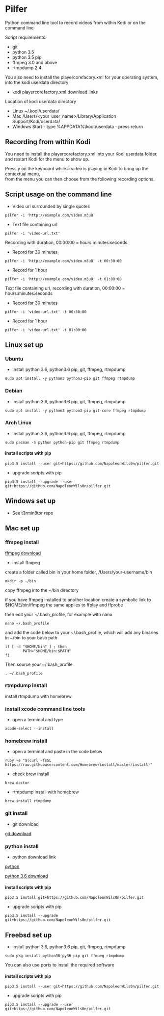 # Pilfer

Python command line tool to record videos from within Kodi or on the command line

Script requirements:

* git
* python 3.5 
* python 3.5 pip
* ffmpeg 3.0 and above
* rtmpdump 2.4

You also need to install the playercorefacory.xml for your operating system,  
into the kodi userdata directory

* kodi playercorefactory.xml download links 

Location of kodi userdata directory

* Linux ~/.kodi/userdata/
* Mac /Users/<your_user_name>/Library/Application Support/Kodi/userdata/
* Windows Start - type %APPDATA%\kodi\userdata - press return

## Recording from within Kodi

You need to install the playercorefactory.xml into your Kodi userdata folder,  
and restart Kodi for the menu to show up.

Press y on the keyboard while a video is playing in Kodi to bring up the contextual menu,  
from the menu you can then choose from the following recording options.

## Script usage on the command line

* Video url surrounded by single quotes

```
pilfer -i 'http://example.com/video.m3u8'
```

* Text file containing url

```
pilfer -i 'video-url.txt'
```

Recording with duration, 00:00:00 = hours:minutes:seconds

* Record for 30 minutes

```
pilfer -i 'http://example.com/video.m3u8' -t 00:30:00
```

* Record for 1 hour

```
pilfer -i 'http://example.com/video.m3u8' -t 01:00:00
```

Text file containing url, recording with duration, 00:00:00 = hours:minutes:seconds

* Record for 30 minutes

```
pilfer -i 'video-url.txt' -t 00:30:00
```

* Record for 1 hour

```
pilfer -i 'video-url.txt' -t 01:00:00
```

## Linux set up

### Ubuntu

* Install python 3.6, python3.6 pip, git, ffmpeg, rtmpdump

```
sudo apt install -y python3 python3-pip git ffmpeg rtmpdump
```

### Debian

* Install python 3.6, python3.6 pip, git, ffmpeg, rtmpdump

```
sudo apt install -y python3 python3-pip git-core ffmpeg rtmpdump
```

### Arch Linux

* Install python 3.6, python3.6 pip, git, ffmpeg, rtmpdump

```
sudo pacman -S python python-pip git ffmpeg rtmpdump
```

#### install scripts with pip

```
pip3.5 install --user git+https://github.com/NapoleonWils0n/pilfer.git
```

* upgrade scripts with pip

```
pip3.5 install --upgrade --user git+https://github.com/NapoleonWils0n/pilfer.git
```

## Windows set up

* See t3rmin8tor repo

## Mac set up

### ffmpeg install

[ffmpeg download](https://evermeet.cx/ffmpeg/)

* install ffmpeg

create a folder called bin in your home folder, /Users/your-username/bin

```
mkdir -p ~/bin
```

copy ffmpeg into the ~/bin directory

if you have ffmpeg installed to another location create a symbolic link to $HOME/bin/ffmpeg the same applies to ffplay and ffprobe

then edit your ~/.bash_profile, for example with nano

```
nano ~/.bash_profile
```

and add the code below to your ~/.bash_profile,
which will add any binaries in ~/bin to your bash path

```
if [ -d "$HOME/bin" ] ; then
        PATH="$HOME/bin:$PATH"
fi
```

Then source your ~/.bash_profile

```
. ~/.bash_profile
```

### rtmpdump install

install rtmpdump with homebrew

### install xcode command line tools

* open a terminal and type

```
xcode-select --install
```

### homebrew install

* open a terminal and paste in the code below

```
ruby -e "$(curl -fsSL https://raw.githubusercontent.com/Homebrew/install/master/install)"
```

* check brew install

```
brew doctor
```

* rtmpdump install with homebrew

```
brew install rtmpdump
```

### git install

* git download

[git download](https://git-scm.com/download/mac)

### python install

* python download link

[python](https://www.python.org/downloads/mac-osx/)

[python 3.6 download](https://www.python.org/downloads/release/python-362/)

#### install scripts with pip

```
pip3.5 install git+https://github.com/NapoleonWils0n/pilfer.git
```

* upgrade scripts with pip

```
pip3.5 install --upgrade git+https://github.com/NapoleonWils0n/pilfer.git
```

## Freebsd set up

* Install python 3.6, python3.6 pip, git, ffmpeg, rtmpdump

```
sudo pkg install python36 py36-pip git ffmpeg rtmpdump
```

You can also use ports to install the required software

#### install scripts with pip

```
pip3.5 install --user git+https://github.com/NapoleonWils0n/pilfer.git
```

* upgrade scripts with pip

```
pip3.5 install --upgrade --user git+https://github.com/NapoleonWils0n/pilfer.git
```


